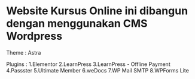 # Website Kursus Online ini dibangun dengan menggunakan CMS Wordpress

Theme : Astra

Plugins : 1.Elementor 2.LearnPress 3.LearnPress - Offline Payment 4.Passster 5.Ultimate Member 6.weDocs 7.WP Mail SMTP 8.WPForms Lite
